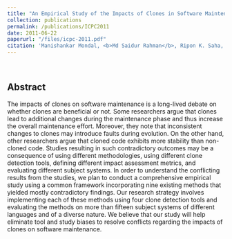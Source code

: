 ```yaml
---
title: "An Empirical Study of the Impacts of Clones in Software Maintenance"
collection: publications
permalink: /publications/ICPC2011
date: 2011-06-22
paperurl: "/files/icpc-2011.pdf"
citation: 'Manishankar Mondal, <b>Md Saidur Rahman</b>, Ripon K. Saha, Chanchal K. Roy, Jens Krinke and Kevin A. Schneider, &quot;An Empirical Study of the Impacts of Clones in Software Maintenance &quot;, <i>IEEE 19th International Conference on Program Comprehension (<b>ICPC</b>)</i>. pp. 242-245, 2011.' 
---
```

<br>

## Abstract
The impacts of clones on software maintenance is a long-lived debate on whether clones are beneficial or not. Some researchers argue that clones lead to additional changes during the maintenance phase and thus increase the overall maintenance effort. Moreover, they note that inconsistent changes to clones may introduce faults during evolution. On the other hand, other researchers argue that cloned code exhibits more stability than non-cloned code. Studies resulting in such contradictory outcomes may be a consequence of using different methodologies, using different clone detection tools, defining different impact assessment metrics, and evaluating different subject systems. In order to understand the conflicting results from the studies, we plan to conduct a comprehensive empirical study using a common framework incorporating nine existing methods that yielded mostly contradictory findings. Our research strategy involves implementing each of these methods using four clone detection tools and evaluating the methods on more than fifteen subject systems of different languages and of a diverse nature. We believe that our study will help eliminate tool and study biases to resolve conflicts regarding the impacts of clones on software maintenance.